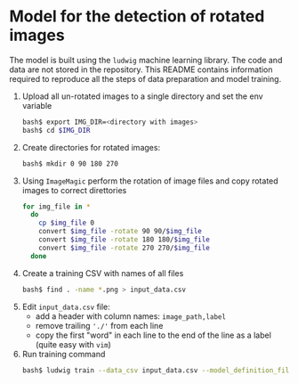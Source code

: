 # Model for the detection of rotated images

The model is built using the `ludwig` machine learning library. 
The code and data are not stored in the repository. This README contains
information required to reproduce all the steps of data preparation and model training.

1. Upload all un-rotated images to a single directory and set the env variable  
    ```bash
    bash$ export IMG_DIR=<directory with images>
    bash$ cd $IMG_DIR
    ```  
1. Create directories for rotated images:
    ```bash
    bash$ mkdir 0 90 180 270
    ```
3. Using `ImageMagic` perform the rotation of image files and copy rotated images to correct direttories
    ```bash
    for img_file in *
      do
        cp $img_file 0
        convert $img_file -rotate 90 90/$img_file
        convert $img_file -rotate 180 180/$img_file
        convert $img_file -rotate 270 270/$img_file
      done
    ```
4. Create a training CSV with names of all files
    ```bash
    bash$ find . -name *.png > input_data.csv
    ```
5. Edit `input_data.csv` file:
     - add a header with column names: `image_path,label`
     - remove trailing `'./'` from each line
     - copy the first "word" in each line to the end of the line as a label (quite easy with `vim`)
6. Run training command
    ```bash
   bash$ ludwig train --data_csv input_data.csv --model_definition_file mdf_image_rotation.yaml 
   ```
 
 